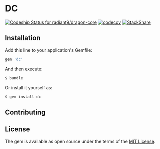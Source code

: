 # DC
[ ![Codeship Status for radiant9/dragon-core](https://app.codeship.com/projects/fbb60170-8697-0135-3165-72c836e964c9/status?branch=master)](https://app.codeship.com/projects/248181)
[![codecov](https://codecov.io/gh/radiant9/dc/branch/master/graph/badge.svg)](https://codecov.io/gh/radiant9/dc)
[![StackShare](http://img.shields.io/badge/tech-stack-0690fa.svg?style=flat)](http://stackshare.io/leouofa/radiant9)

## Installation
Add this line to your application's Gemfile:

```ruby
gem 'dc'
```

And then execute:
```bash
$ bundle
```

Or install it yourself as:
```bash
$ gem install dc
```

## Contributing
## License
The gem is available as open source under the terms of the [MIT License](http://opensource.org/licenses/MIT).

